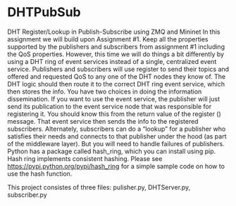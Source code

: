 # DHTPubSub
DHT Register/Lookup in Publish-Subscribe using ZMQ and Mininet
In this assignment we will build upon Assignment #1. Keep all the properties supported by the publishers and subscribers from assignment #1 including the QoS properties. However, this time we will do things a bit differently by using a DHT ring of event services instead of a single, centralized event service. Publishers and subscribers will use register to send their topics and offered and requested QoS to any one of the DHT nodes they know of. The DHT logic should then route it to the correct DHT ring event service, which then stores the info.
You have two choices in doing the information dissemination. If you want to use the event service, the publisher will just send its publication to the event service node that was responsible for registering it. You should know this from the return value of the register () message. That event service then sends the info to the registered subscribers. Alternately, subscribers can do a “lookup” for a publisher who satisfies their needs and connects to that publisher under the hood (as part of the middleware layer). But you will need to handle failures of publishers.
Python has a package called hash_ring, which you can install using pip. Hash ring implements consistent hashing. Please see https://pypi.python.org/pypi/hash_ring for a simple sample code on how to use the hash function.

This project consistes of three files: pulisher.py, DHTServer.py, subscriber.py
